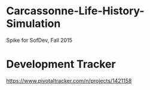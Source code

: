 # Carcassonne-Life-History-Simulation
Spike for SofDev, Fall 2015

# Development Tracker
https://www.pivotaltracker.com/n/projects/1421158
